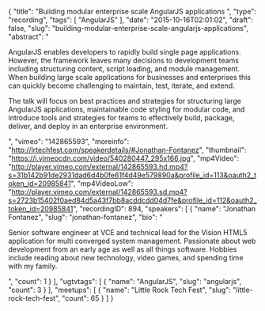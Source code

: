 {
  "title": "Building modular enterprise scale AngularJS applications ",
  "type": "recording",
  "tags": [
    "AngularJS"
  ],
  "date": "2015-10-16T02:01:02",
  "draft": false,
  "slug": "building-modular-enterprise-scale-angularjs-applications",
  "abstract": "<p>AngularJS enables developers to rapidly build single page applications. However, the framework leaves many decisions to development teams including structuring content, script loading, and module management. When building large scale applications for businesses and enterprises this can quickly become challenging to maintain, test, iterate, and extend.&nbsp;</p><p>The talk will focus on best practices and strategies for structuring large AngularJS applications, maintainable code styling for modular code, and introduce tools and strategies for teams to effectively build, package, deliver, and deploy in an enterprise environment.</p>",
  "vimeo": "142865593",
  "moreinfo": "http://lrtechfest.com/speakerdetails/#Jonathan-Fontanez",
  "thumbnail": "https://i.vimeocdn.com/video/540280447_295x166.jpg",
  "mp4Video": "http://player.vimeo.com/external/142865593.hd.mp4?s=31b142b91de2931dad6d4b0fe61f4d49e579890a&profile_id=113&oauth2_token_id=20985841",
  "mp4VideoLow": "http://player.vimeo.com/external/142865593.sd.mp4?s=2723b15402f0aed84d5a43f7bb8acddcdd04d7fe&profile_id=112&oauth2_token_id=20985841",
  "recordingID": 894,
  "speakers": [
    {
      "name": "Jonathan Fontanez",
      "slug": "jonathan-fontanez",
      "bio": "<p>Senior software engineer at VCE and technical lead for the Vision HTML5 application for multi converged system management. Passionate about web development from an early age as well as all things software. Hobbies include reading about new technology, video games, and spending time with my family.</p>",
      "count": 1
    }
  ],
  "ugtvtags": [
    {
      "name": "AngularJS",
      "slug": "angularjs",
      "count": 3
    }
  ],
  "meetups": [
    {
      "name": "Little Rock Tech Fest",
      "slug": "little-rock-tech-fest",
      "count": 65
    }
  ]
}